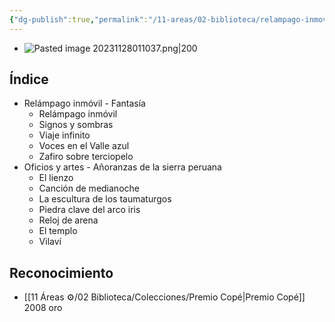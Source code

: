 ```yaml
---
{"dg-publish":true,"permalink":"/11-areas/02-biblioteca/relampago-inmovil/","noteIcon":""}
---
```


- ![Pasted image 20231128011037.png|200](/img/user/10%20Entrada%20%F0%9F%9B%92/%F0%9F%92%BE%20Adjuntos/Pasted%20image%2020231128011037.png)
## Índice
- Relámpago inmóvil - Fantasía
	- Relámpago inmóvil 
	- Signos y sombras 
	- Viaje infinito 
	- Voces en el Valle azul 
	- Zafiro sobre terciopelo 
- Oficios y artes - Añoranzas de la sierra peruana
	- El lienzo 
	- Canción de medianoche 
	- La escultura de los taumaturgos 
	- Piedra clave del arco iris 
	- Reloj de arena 
	- El templo 
	- Vilaví
## Reconocimiento
- [[11 Áreas ⚙/02 Biblioteca/Colecciones/Premio Copé\|Premio Copé]] 2008 oro 